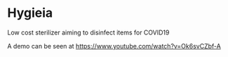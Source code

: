 # Hygieia

Low cost sterilizer aiming to disinfect items for COVID19

A demo can be seen at https://www.youtube.com/watch?v=Ok6svCZbf-A
